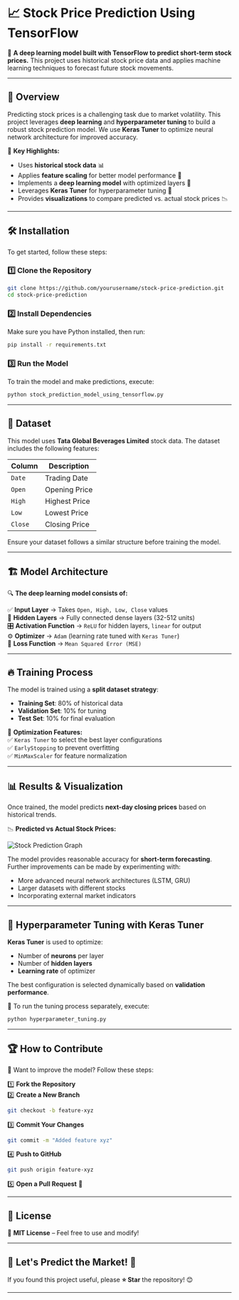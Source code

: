 # 📈 Stock Price Prediction Using TensorFlow  

🔮 **A deep learning model built with TensorFlow to predict short-term stock prices.** This project uses historical stock price data and applies machine learning techniques to forecast future stock movements.  

---

## 🌟 Overview  

Predicting stock prices is a challenging task due to market volatility. This project leverages **deep learning** and **hyperparameter tuning** to build a robust stock prediction model. We use **Keras Tuner** to optimize neural network architecture for improved accuracy.  

📌 **Key Highlights:**  
- Uses **historical stock data** 📊  
- Applies **feature scaling** for better model performance 🔄  
- Implements a **deep learning model** with optimized layers 🤖  
- Leverages **Keras Tuner** for hyperparameter tuning 🎯  
- Provides **visualizations** to compare predicted vs. actual stock prices 📉  

---

## 🛠 Installation  

To get started, follow these steps:  

### 1️⃣ Clone the Repository  
```bash
git clone https://github.com/yourusername/stock-price-prediction.git
cd stock-price-prediction
```

### 2️⃣ Install Dependencies  
Make sure you have Python installed, then run:  
```bash
pip install -r requirements.txt
```

### 3️⃣ Run the Model  
To train the model and make predictions, execute:  
```bash
python stock_prediction_model_using_tensorflow.py
```

---

## 📂 Dataset  

This model uses **Tata Global Beverages Limited** stock data. The dataset includes the following features:  

| Column | Description |
|--------|------------|
| `Date`  | Trading Date |
| `Open`  | Opening Price |
| `High`  | Highest Price |
| `Low`   | Lowest Price |
| `Close` | Closing Price |

Ensure your dataset follows a similar structure before training the model.  

---

## 🏗 Model Architecture  

🔍 **The deep learning model consists of:**  

✅ **Input Layer** → Takes `Open, High, Low, Close` values  
🔄 **Hidden Layers** → Fully connected dense layers (32-512 units)  
🎛 **Activation Function** → `ReLU` for hidden layers, `linear` for output  
⚙️ **Optimizer** → `Adam` (learning rate tuned with `Keras Tuner`)  
🎯 **Loss Function** → `Mean Squared Error (MSE)`  

---

## 🔥 Training Process  

The model is trained using a **split dataset strategy**:  
- **Training Set**: 80% of historical data  
- **Validation Set**: 10% for tuning  
- **Test Set**: 10% for final evaluation  

📌 **Optimization Features:**  
✅ `Keras Tuner` to select the best layer configurations  
✅ `EarlyStopping` to prevent overfitting  
✅ `MinMaxScaler` for feature normalization  

---

## 📊 Results & Visualization  

Once trained, the model predicts **next-day closing prices** based on historical trends.  

📉 **Predicted vs Actual Stock Prices:**  

![Stock Prediction Graph](https://via.placeholder.com/600x300.png?text=Stock+Price+Prediction+Graph)  

The model provides reasonable accuracy for **short-term forecasting**. Further improvements can be made by experimenting with:  
- More advanced neural network architectures (LSTM, GRU)  
- Larger datasets with different stocks  
- Incorporating external market indicators  

---

## 🚀 Hyperparameter Tuning with Keras Tuner  

**Keras Tuner** is used to optimize:  
- Number of **neurons** per layer  
- Number of **hidden layers**  
- **Learning rate** of optimizer  

The best configuration is selected dynamically based on **validation performance**.  

📌 To run the tuning process separately, execute:  
```bash
python hyperparameter_tuning.py
```

---

## 🏆 How to Contribute  

🚀 Want to improve the model? Follow these steps:  

1️⃣ **Fork the Repository**  
2️⃣ **Create a New Branch**  
```bash
git checkout -b feature-xyz
```
3️⃣ **Commit Your Changes**  
```bash
git commit -m "Added feature xyz"
```
4️⃣ **Push to GitHub**  
```bash
git push origin feature-xyz
```
5️⃣ **Open a Pull Request** 🎉  

---

## 📝 License  

📜 **MIT License** – Feel free to use and modify!  

---

## 🎯 Let's Predict the Market! 🚀  

If you found this project useful, please **⭐ Star** the repository! 😊  

---
